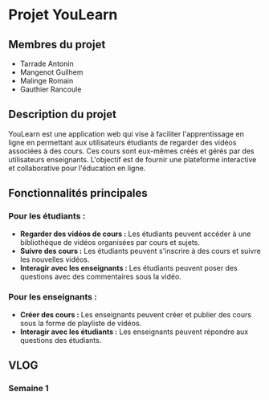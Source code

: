 # Projet YouLearn

## Membres du projet
- Tarrade Antonin
- Mangenot Guilhem
- Malinge Romain
- Gauthier Rancoule

## Description du projet

YouLearn est une application web qui vise à faciliter l'apprentissage en ligne en permettant aux utilisateurs étudiants de regarder des vidéos associées à des cours. Ces cours sont eux-mêmes créés et gérés par des utilisateurs enseignants. L'objectif est de fournir une plateforme interactive et collaborative pour l'éducation en ligne.

## Fonctionnalités principales

### Pour les étudiants :

- **Regarder des vidéos de cours :** Les étudiants peuvent accéder à une bibliothèque de vidéos organisées par cours et sujets.
- **Suivre des cours :** Les étudiants peuvent s'inscrire à des cours et suivre les nouvelles vidéos.
- **Interagir avec les enseignants :** Les étudiants peuvent poser des questions avec des commentaires sous la vidéo.

### Pour les enseignants :

- **Créer des cours :** Les enseignants peuvent créer et publier des cours sous la forme de playliste de vidéos.
- **Interagir avec les étudiants :** Les enseignants peuvent répondre aux questions des étudiants.

## VLOG

### Semaine 1

